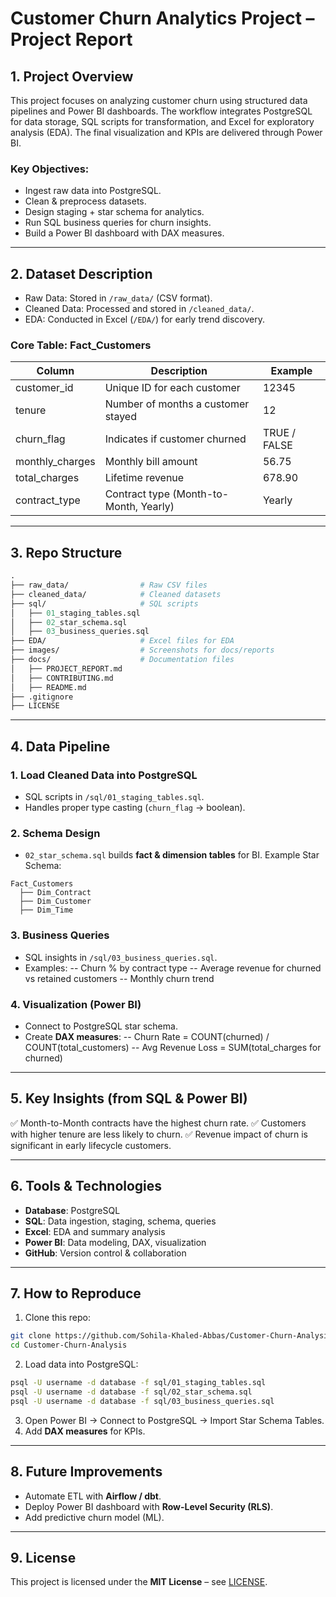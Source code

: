# Customer Churn Analytics Project – Project Report

## 1. Project Overview
This project focuses on analyzing customer churn using structured data pipelines and Power BI dashboards. The workflow integrates PostgreSQL for data storage, SQL scripts for transformation, and Excel for exploratory analysis (EDA). The final visualization and KPIs are delivered through Power BI.
### Key Objectives:
- Ingest raw data into PostgreSQL.
- Clean & preprocess datasets.
- Design staging + star schema for analytics.
- Run SQL business queries for churn insights.
- Build a Power BI dashboard with DAX measures.

---

## 2. Dataset Description
- Raw Data: Stored in `/raw_data/` (CSV format).
- Cleaned Data: Processed and stored in `/cleaned_data/`.
- EDA: Conducted in Excel (`/EDA/`) for early trend discovery.
### Core Table: Fact_Customers
| Column           | Description                            | Example      |
| ---------------- | -------------------------------------- | ------------ |
| customer\_id     | Unique ID for each customer            | 12345        |
| tenure           | Number of months a customer stayed     | 12           |
| churn\_flag      | Indicates if customer churned          | TRUE / FALSE |
| monthly\_charges | Monthly bill amount                    | 56.75        |
| total\_charges   | Lifetime revenue                       | 678.90       |
| contract\_type   | Contract type (Month-to-Month, Yearly) | Yearly       |

---

## 3. Repo Structure
```graphql
.
├── raw_data/                # Raw CSV files  
├── cleaned_data/            # Cleaned datasets  
├── sql/                     # SQL scripts  
│   ├── 01_staging_tables.sql  
│   ├── 02_star_schema.sql  
│   ├── 03_business_queries.sql  
├── EDA/                     # Excel files for EDA  
├── images/                  # Screenshots for docs/reports  
├── docs/                    # Documentation files  
│   ├── PROJECT_REPORT.md  
│   ├── CONTRIBUTING.md  
│   ├── README.md  
├── .gitignore  
├── LICENSE  
```

---

## 4. Data Pipeline
### 1. Load Cleaned Data into PostgreSQL
- SQL scripts in `/sql/01_staging_tables.sql`.
- Handles proper type casting (`churn_flag` → boolean).
### 2. Schema Design
- `02_star_schema.sql` builds **fact & dimension tables** for BI.
Example Star Schema:
```nginx
Fact_Customers  
  ├── Dim_Contract  
  ├── Dim_Customer  
  ├── Dim_Time  
```
### 3. Business Queries
- SQL insights in `/sql/03_business_queries.sql`.
- Examples:
 -- Churn % by contract type
 -- Average revenue for churned vs retained customers
 -- Monthly churn trend

### 4. Visualization (Power BI)
- Connect to PostgreSQL star schema.
- Create **DAX measures**:
 -- Churn Rate = COUNT(churned) / COUNT(total_customers)
 -- Avg Revenue Loss = SUM(total_charges for churned)

---

## 5. Key Insights (from SQL & Power BI)
✅ Month-to-Month contracts have the highest churn rate.
✅ Customers with higher tenure are less likely to churn.
✅ Revenue impact of churn is significant in early lifecycle customers.

---

##  6. Tools & Technologies
- **Database**: PostgreSQL
- **SQL**: Data ingestion, staging, schema, queries
- **Excel**: EDA and summary analysis
- **Power BI**: Data modeling, DAX, visualization
- **GitHub**: Version control & collaboration

---

## 7. How to Reproduce
1. Clone this repo:
```bash
git clone https://github.com/Sohila-Khaled-Abbas/Customer-Churn-Analysis.git
cd Customer-Churn-Analysis
```
2. Load data into PostgreSQL:
```bash
psql -U username -d database -f sql/01_staging_tables.sql
psql -U username -d database -f sql/02_star_schema.sql
psql -U username -d database -f sql/03_business_queries.sql
```
3. Open Power BI → Connect to PostgreSQL → Import Star Schema Tables.
4. Add **DAX measures** for KPIs.

---

## 8. Future Improvements
- Automate ETL with **Airflow / dbt**.
- Deploy Power BI dashboard with **Row-Level Security (RLS)**.
- Add predictive churn model (ML).

---

## 9. License
This project is licensed under the **MIT License** – see [LICENSE](/LICENSE).

